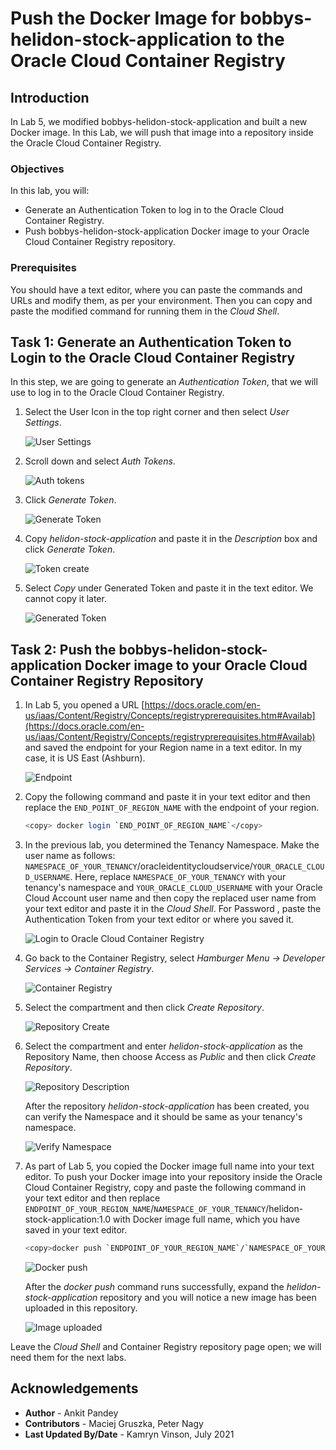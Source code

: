 # Push the Docker Image for bobbys-helidon-stock-application to the Oracle Cloud Container Registry

## Introduction

In Lab 5, we modified bobbys-helidon-stock-application and built a new Docker image. In this Lab, we will push that image into a repository inside the Oracle Cloud Container Registry.

### Objectives

In this lab, you will:

* Generate an Authentication Token to log in to the Oracle Cloud Container Registry.
* Push bobbys-helidon-stock-application Docker image to your Oracle Cloud Container Registry repository.

### Prerequisites

You should have a text editor, where you can paste the commands and URLs and modify them, as per your environment. Then you can copy and paste the modified command for running them in the *Cloud Shell*.

## Task 1: Generate an Authentication Token to Login to the Oracle Cloud Container Registry

In this step, we are going to generate an *Authentication Token*, that we will use to log in to the Oracle Cloud Container Registry.

1. Select the User Icon in the top right corner and then select *User Settings*.

    ![User Settings](images/1.png)

2. Scroll down and select *Auth Tokens*.

    ![Auth tokens](images/2.png)

3. Click *Generate Token*.

    ![Generate Token](images/3.png)

4. Copy *helidon-stock-application* and paste it in the *Description* box and click *Generate Token*.

    ![Token create](images/4.png)

5. Select *Copy* under Generated Token and paste it in the text editor. We cannot copy it later.

    ![Generated Token](images/13.png)

## Task 2: Push the bobbys-helidon-stock-application Docker image to your Oracle Cloud Container Registry Repository


1. In Lab 5, you opened a URL [https://docs.oracle.com/en-us/iaas/Content/Registry/Concepts/registryprerequisites.htm#Availab](https://docs.oracle.com/en-us/iaas/Content/Registry/Concepts/registryprerequisites.htm#Availab) and saved the endpoint for your Region name in a text editor. In my case, it is US East (Ashburn).

    ![Endpoint](images/5.png)

 2. Copy the following command and paste it in your text editor and then replace the `END_POINT_OF_REGION_NAME` with the endpoint of your region.

    ```bash
    <copy> docker login `END_POINT_OF_REGION_NAME`</copy>
    ```

3. In the previous lab, you determined the Tenancy Namespace. Make the user name as follows: `NAMESPACE_OF_YOUR_TENANCY`/oracleidentitycloudservice/`YOUR_ORACLE_CLOUD_USERNAME`. Here, replace `NAMESPACE_OF_YOUR_TENANCY` with your tenancy's namespace and `YOUR_ORACLE_CLOUD_USERNAME` with your Oracle Cloud Account user name and then copy the replaced user name from your text editor and paste it in the *Cloud Shell*. For Password , paste the Authentication Token from your text editor or where you saved it.

    ![Login to Oracle Cloud Container Registry](images/6.png)

4. Go back to the Container Registry, select *Hamburger Menu -> Developer Services -> Container Registry*.

    ![Container Registry](images/7.png)

5. Select the compartment and then click *Create Repository*.

    ![Repository Create](images/8.png)

6. Select the compartment and enter *helidon-stock-application* as the Repository Name, then choose Access as *Public* and then click *Create Repository*.

    ![Repository Description](images/9.png)

    After the repository *helidon-stock-application* has been created, you can verify the Namespace and it should be same as your tenancy's namespace.

    ![Verify Namespace](images/10.png)

7. As part of Lab 5, you copied the Docker image full name into your text editor. To push your Docker image into your repository inside the Oracle Cloud Container Registry, copy and paste the following command in your text editor and then replace `ENDPOINT_OF_YOUR_REGION_NAME`/`NAMESPACE_OF_YOUR_TENANCY`/helidon-stock-application:1.0 with Docker image full name, which you have saved in your text editor.

    ```bash
    <copy>docker push `ENDPOINT_OF_YOUR_REGION_NAME`/`NAMESPACE_OF_YOUR_TENANCY`/helidon-stock-application:1.0</copy>
    ```

    ![Docker push](images/11.png)

    After the *docker push* command runs successfully, expand the *helidon-stock-application* repository and you will notice a new image has been uploaded in this repository.

    ![Image uploaded](images/12.png)

Leave the *Cloud Shell* and Container Registry repository page open; we will need them for the next labs.

## Acknowledgements

* **Author** -  Ankit Pandey
* **Contributors** - Maciej Gruszka, Peter Nagy
* **Last Updated By/Date** - Kamryn Vinson, July 2021
